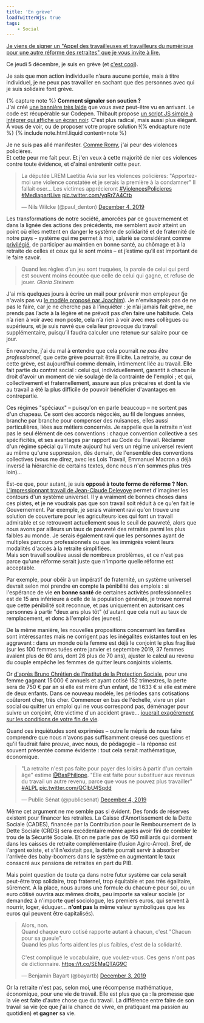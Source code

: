 ```yaml
---
title: 'En grève'
loadTwitterWjs: true
tags:
    - Social
---
```


<ins class="bloc" datetime="2019-12-09">Je viens de signer un "[Appel des travailleuses et travailleurs du numérique pour une autre réforme des retraites](https://onestla.tech/)" que je vous invite à lire.</ins>

Ce jeudi 5 décembre, je suis en grève (et [c'est cool](https://greve.cool/)).

Je sais que mon action individuelle n’aura aucune portée, mais à titre
individuel, je ne peux pas travailler en sachant que des personnes avec qui je
suis solidaire font grève.

{% capture note %} **Comment signaler son soutien ?**  
J'ai créé
[une bannière très laide](https://codepen.io/borisschapira/pen/NWPKXdv?editors=1100)
que vous avez peut-être vu en arrivant. Le code est récupérable sur Codepen.
Thibault propose
[un script JS simple à intégrer qui affiche un écran noir](https://github.com/thibault/strike-js).
C'est plus radical, mais aussi plus élégant. À vous de voir, ou de proposer
votre propre solution !{% endcapture note %}
{% include note.html.liquid content=note %}

Je ne suis pas allé manifester.
[Comme Romy](http://romy.tetue.net/comment-faire-greve), j'ai peur des violences
policières.  
Et cette peur me fait peur. Et j'en veux à cette majorité de nier ces violences
contre toute évidence, et d'ainsi entretenir cette peur.

<blockquote class="twitter-tweet"><p lang="fr" dir="ltr">La députée LREM Laetitia Avia sur les violences policières: &quot;Apportez-moi une violence constatée et je serais la première à la condamner&quot; Il fallait oser... Les victimes apprécieront <a href="https://twitter.com/hashtag/ViolencesPolicieres?src=hash&amp;ref_src=twsrc%5Etfw">#ViolencesPolicieres</a> <a href="https://twitter.com/hashtag/MediapartLive?src=hash&amp;ref_src=twsrc%5Etfw">#MediapartLive</a> <a href="https://t.co/yqRrZA4Ctb">pic.twitter.com/yqRrZA4Ctb</a></p>&mdash; Nils Wilcke (@paul_denton) <a href="https://twitter.com/paul_denton/status/1202334455823773696?ref_src=twsrc%5Etfw">December 4, 2019</a></blockquote>

Les transformations de notre société, amorcées par ce gouvernement et dans la
lignée des actions des précédents, me semblent avoir atteint un point où elles
mettent en danger le système de solidarité et de fraternité de notre pays –
système qui me permet à moi, salarié se considérant comme
[privilégié](/2019/10/privileges/), de participer au maintien en bonne santé, au
chômage et à la retraite de celles et ceux qui le sont moins – et j’estime qu’il
est important de le faire savoir.

> Quand les règles d’un jeu sont truquées, la parole de celui qui perd est
> souvent moins écoutée que celle de celui qui gagne, et refuse de jouer.
> <cite>Gloria Steinem</cite>

J'ai mis quelques jours à écrire un mail pour prévenir mon employeur (je n'avais
pas vu
[le modèle proposé par Joachim](https://joachimesque.com/blog/2019-12-04-courrier-greve-du-5-decembre-2019)).
Je n'envisageais pas de ne pas le faire, car je ne cherche pas à l'inquiéter :
je n’ai jamais fait grève, ne prends pas l’acte à la légère et ne prévoit pas
d’en faire une habitude. Cela n’a rien à voir avec mon poste, cela n’a rien à
voir avec mes collègues ou supérieurs, et je suis navré que cela leur provoque
du travail supplémentaire, puisqu’il faudra calculer une retenue sur salaire
pour ce jour.

En revanche, j'ai du mal à entendre que cela pourrait _ne pas être
professionnel_, que cette grève pourrait être illicite. La retraite, au cœur de
cette grève, est aujourd'hui comme demain, intimement liée au travail. Elle fait
partie du contrat social : celui qui, individuellement, garantit à chacun le
droit d'avoir un moment de vie soulagé de la contrainte de l'emploi ; et qui,
collectivement et fraternellement, assure aux plus précaires et dont la vie au
travail a été la plus difficile de pouvoir bénéficier d'avantages en
contrepartie.

Ces régimes "spéciaux" – puisqu'on en parle beaucoup – ne sortent pas d'un
chapeau. Ce sont des accords négociés, au fil de longues années, branche par
branche pour compenser des nuisances, elles aussi particulières, liées aux
métiers concernés. Je rappelle que la retraite n'est pas le seul élément de ces
conventions : chaque convention collective a ses spécificités, et ses avantages
par rapport au Code du Travail. Réclamer d'un régime spécial qu'il mute
aujourd'hui vers un régime universel revient au même qu'une suppression, dès
demain, de l'ensemble des conventions collectives (vous me direz, avec les Lois
Travail, Emmanuel Macron a déjà inversé la hiérarchie de certains textes, donc
nous n'en sommes plus très loin)…

Est-ce que, pour autant, je suis **opposé à toute forme de réforme ? Non**.
[L'impressionnant travail de Jean-Claude Delevoye](https://www.reforme-retraite.gouv.fr/la-reforme/article/preconisations-pour-un-systeme-universel-de-retraite)
permet d'imaginer les contours d'un système universel. Il y a vraiment de bonnes
choses dans ces pistes, et je ne voudrais pas que son travail soit réduit à ce
qu'en fait le Gouvernement. Par exemple, je serais vraiment ravi qu'on trouve
une solution de couverture pour les agriculteurs·ices qui font un travail
admirable et se retrouvent actuellement sous le seuil de pauvreté, alors que
nous avons par ailleurs un taux de pauvreté des retraités parmi les plus faibles
au monde. Je serais également ravi que les personnes ayant de multiples parcours
professionnels ou que les immigrés voient leurs modalités d'accès à la retraite
simplifiées.  
Mais son travail soulève aussi de nombreux problèmes, et ce n'est pas parce
qu'une réforme serait juste que n'importe quelle réforme est acceptable.

Par exemple, pour obéir à un impératif de fraternité, un système universel
devrait selon moi prendre en compte la pénibilité des emplois : si l'espérance
de vie **en bonne santé** de certaines activités professionnelles est de 15 ans
inférieure à celle de la population générale, je trouve normal que cette
pénibilité soit reconnue, et pas uniquement en autorisant ces personnes à partir
"deux ans plus tôt" (d'autant que cela nuit au taux de remplacement, et donc à
l'emploi des jeunes).

De la même manière, les nouvelles propositions concernant les familles sont
intéressantes mais ne corrigent pas les inégalités existantes tout en les
aggravant : dans un monde où la femme est déjà le conjoint le plus fragilisé
(sur les 100 femmes tuées entre janvier et septembre 2019, 37 femmes avaient
plus de 60 ans, dont 26 plus de 70 ans), ajuster le calcul au revenu du couple
empêche les femmes de quitter leurs conjoints violents.

Or
[d'après Bruno Chrétien de l'Institut de la Protection Sociale](https://www.institut-de-la-protection-sociale.fr/publication/contribution-de-linstitut-de-la-protection-sociale-a-la-2-eme-phase-de-concertation/),
pour une femme gagnant 15&#8239;000 € annuels et ayant cotisé 152 trimestres, la
perte sera de 750 € par an si elle est mère d'un enfant, de 1&#8239;633 € si
elle est mère de deux enfants. Dans ce nouveau modèle, les périodes sans
cotisations coûteront cher, très cher. Commencer en bas de l'échelle, vivre un
plan social ou quitter un emploi qui ne vous correspond pas, déménager pour
suivre un conjoint, être victime d'un accident grave…
[jouerait exagérement sur les conditions de votre fin de vie](https://n.survol.fr/n/demain-est-important-pour-moi).

Quand ces inquiétudes sont exprimées – outre le mépris de nous faire comprendre
que nous n'avons pas suffisamment creusé ces questions et qu'il faudrait faire
preuve, avec nous, de pédagogie – la réponse est souvent présentée comme
évidente : tout cela serait mathématique, économique.

<blockquote class="twitter-tweet"><p lang="fr" dir="ltr">&quot;La retraite n&#39;est pas faite pour payer des loisirs à partir d&#39;un certain âge&quot; estime <a href="https://twitter.com/BasPhilippe?ref_src=twsrc%5Etfw">@BasPhilippe</a>. &quot;Elle est faite pour substituer aux revenus du travail un autre revenu, parce que vous ne pouvez plus travailler&quot; <a href="https://twitter.com/hashtag/ALPL?src=hash&amp;ref_src=twsrc%5Etfw">#ALPL</a> <a href="https://t.co/QClbU4Sqdd">pic.twitter.com/QClbU4Sqdd</a></p>&mdash; Public Sénat (@publicsenat) <a href="https://twitter.com/publicsenat/status/1202267412487262208?ref_src=twsrc%5Etfw">December 4, 2019</a></blockquote>

Même cet argument ne me semble pas si évident. Des fonds de réserves existent
pour financer les retraites. La Caisse d'Amortissement de la Dette Sociale
(CADES), financée par la Contribution pour le Remboursement de la Dette Sociale
(CRDS) sera excédentaire même après avoir fini de combler le trou de la Sécurité
Sociale. Et on ne parle pas de 150 milliards qui dorment dans les caisses de
retraite complémentaire (fusion Agirc-Arrco). Bref, de l'argent existe, et s'il
n'existait pas, la dette pourrait servir à absorber l'arrivée des baby-boomers
dans le système en augmentant le taux consacré aux pensions de retraites en part
du PIB.

Mais point question de toute ça dans notre futur système car cela serait
peut-être trop solidaire, trop fraternel, trop équitable et pas très égalitaire,
sûrement. À la place, nous aurons une formule du chacun·e pour soi, ou un euro
côtisé ouvrira aux mêmes droits, peu importe sa valeur sociale (or demandez à
n'importe quel sociologue, les premiers euros, qui servent à nourrir, loger,
éduquer… **n'ont pas** la même valeur symboliques que les euros qui peuvent être capitalisés).

<blockquote class="twitter-tweet"><p lang="fr" dir="ltr">Alors, non.<br>Quand chaque euro cotisé rapporte autant à chacun, c&#39;est &quot;Chacun pour sa gueule&quot;.<br>Quand les plus forts aident les plus faibles, c&#39;est de la solidarité.<br><br>C&#39;est compliqué le vocabulaire, que voulez-vous. Ces gens n&#39;ont pas de dictionnaire. <a href="https://t.co/SEMaQTAG9C">https://t.co/SEMaQTAG9C</a></p>&mdash; Benjamin Bayart (@bayartb) <a href="https://twitter.com/bayartb/status/1201925651546148864?ref_src=twsrc%5Etfw">December 3, 2019</a></blockquote>

Or la retraite n'est pas, selon moi, une récompense mathématique, économique,
pour une vie de travail. Elle est plus que ça : la promesse que la vie est faite
d'autre chose que du travail. La différence entre faire de son travail sa vie
(ce que j'ai la chance de vivre, en pratiquant ma passion au quotidien) et
**gagner** sa vie.
